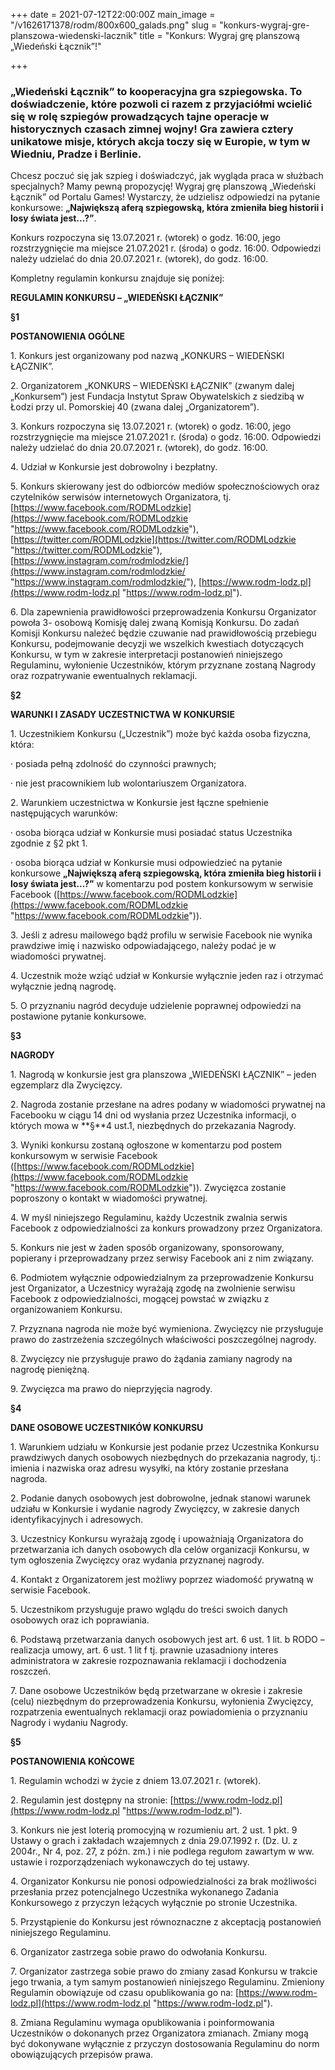 +++
date = 2021-07-12T22:00:00Z
main_image = "/v1626171378/rodm/800x600_galads.png"
slug = "konkurs-wygraj-gre-planszowa-wiedenski-lacznik"
title = "Konkurs: Wygraj grę planszową „Wiedeński Łącznik”!"

+++
### **„Wiedeński Łącznik” to kooperacyjna gra szpiegowska. To doświadczenie, które pozwoli ci razem z przyjaciółmi wcielić się w rolę szpiegów prowadzących tajne operacje w historycznych czasach zimnej wojny! Gra zawiera cztery unikatowe misje, których akcja toczy się w Europie, w tym w Wiedniu, Pradze i Berlinie.**

Chcesz poczuć się jak szpieg i doświadczyć, jak wygląda praca w służbach specjalnych? Mamy pewną propozycję! Wygraj grę planszową „Wiedeński Łącznik” od Portalu Games! Wystarczy, że udzielisz odpowiedzi na pytanie konkursowe: **„Największą aferą szpiegowską, która zmieniła bieg historii i losy świata jest...?”**.

Konkurs rozpoczyna się 13.07.2021 r. (wtorek) o godz. 16:00, jego rozstrzygnięcie ma miejsce 21.07.2021 r. (środa) o godz. 16:00. Odpowiedzi należy udzielać do dnia 20.07.2021 r. (wtorek), do godz. 16:00.

Kompletny regulamin konkursu znajduje się poniżej:

**REGULAMIN KONKURSU – „WIEDEŃSKI ŁĄCZNIK”**

**§1**

**POSTANOWIENIA OGÓLNE**

1\. Konkurs jest organizowany pod nazwą „KONKURS – WIEDEŃSKI ŁĄCZNIK”.

2\. Organizatorem „KONKURS – WIEDEŃSKI ŁĄCZNIK” (zwanym dalej „Konkursem”) jest Fundacja Instytut Spraw Obywatelskich z siedzibą w Łodzi przy ul. Pomorskiej 40 (zwana dalej „Organizatorem”).

3\. Konkurs rozpoczyna się 13.07.2021 r. (wtorek) o godz. 16:00, jego rozstrzygnięcie ma miejsce 21.07.2021 r. (środa) o godz. 16:00. Odpowiedzi należy udzielać do dnia 20.07.2021 r. (wtorek), do godz. 16:00.

4\. Udział w Konkursie jest dobrowolny i bezpłatny.

5\. Konkurs skierowany jest do odbiorców mediów społecznościowych oraz czytelników serwisów internetowych Organizatora, tj. [https://www.facebook.com/RODMLodzkie](https://www.facebook.com/RODMLodzkie "https://www.facebook.com/RODMLodzkie"), [https://twitter.com/RODMLodzkie](https://twitter.com/RODMLodzkie "https://twitter.com/RODMLodzkie"), [https://www.instagram.com/rodmlodzkie/](https://www.instagram.com/rodmlodzkie/ "https://www.instagram.com/rodmlodzkie/"), [https://www.rodm-lodz.pl](https://www.rodm-lodz.pl "https://www.rodm-lodz.pl").

6\. Dla zapewnienia prawidłowości przeprowadzenia Konkursu Organizator powoła 3- osobową Komisję dalej zwaną Komisją Konkursu. Do zadań Komisji Konkursu należeć będzie czuwanie nad prawidłowością przebiegu Konkursu, podejmowanie decyzji we wszelkich kwestiach dotyczących Konkursu, w tym w zakresie interpretacji postanowień niniejszego Regulaminu, wyłonienie Uczestników, którym przyznane zostaną Nagrody oraz rozpatrywanie ewentualnych reklamacji.

**§2**

**WARUNKI I ZASADY UCZESTNICTWA W KONKURSIE**

1\. Uczestnikiem Konkursu („Uczestnik”) może być każda osoba fizyczna, która:

· posiada pełną zdolność do czynności prawnych;

· nie jest pracownikiem lub wolontariuszem Organizatora.

2\. Warunkiem uczestnictwa w Konkursie jest łączne spełnienie następujących warunków:

· osoba biorąca udział w Konkursie musi posiadać status Uczestnika zgodnie z §2 pkt 1.

· osoba biorąca udział w Konkursie musi odpowiedzieć na pytanie konkursowe **„Największą aferą szpiegowską, która zmieniła bieg historii i losy świata jest...?”** w komentarzu pod postem konkursowym w serwisie Facebook ([https://www.facebook.com/RODMLodzkie](https://www.facebook.com/RODMLodzkie "https://www.facebook.com/RODMLodzkie")).

3\. Jeśli z adresu mailowego bądź profilu w serwisie Facebook nie wynika prawdziwe imię i nazwisko odpowiadającego, należy podać je w wiadomości prywatnej.

4\. Uczestnik może wziąć udział w Konkursie wyłącznie jeden raz i otrzymać wyłącznie jedną nagrodę.

5\. O przyznaniu nagród decyduje udzielenie poprawnej odpowiedzi na postawione pytanie konkursowe.

**§3**

**NAGRODY**

1\. Nagrodą w konkursie jest gra planszowa „WIEDEŃSKI ŁĄCZNIK” – jeden egzemplarz dla Zwycięzcy.

2\. Nagroda zostanie przesłane na adres podany w wiadomości prywatnej na Facebooku w ciągu 14 dni od wysłania przez Uczestnika informacji, o których mowa w **§**4 ust.1, niezbędnych do przekazania Nagrody.

3\. Wyniki konkursu zostaną ogłoszone w komentarzu pod postem konkursowym w serwisie Facebook ([https://www.facebook.com/RODMLodzkie](https://www.facebook.com/RODMLodzkie "https://www.facebook.com/RODMLodzkie")). Zwycięzca zostanie poproszony o kontakt w wiadomości prywatnej.

4\. W myśl niniejszego Regulaminu, każdy Uczestnik zwalnia serwis Facebook z odpowiedzialności za konkurs prowadzony przez Organizatora.

5\. Konkurs nie jest w żaden sposób organizowany, sponsorowany, popierany i przeprowadzany przez serwisy Facebook ani z nim związany.

6\. Podmiotem wyłącznie odpowiedzialnym za przeprowadzenie Konkursu jest Organizator, a Uczestnicy wyrażają zgodę na zwolnienie serwisu Facebook z odpowiedzialności, mogącej powstać w związku z organizowaniem Konkursu.

7\. Przyznana nagroda nie może być wymieniona. Zwycięzcy nie przysługuje prawo do zastrzeżenia szczególnych właściwości poszczególnej nagrody.

8\. Zwycięzcy nie przysługuje prawo do żądania zamiany nagrody na nagrodę pieniężną.

9\. Zwycięzca ma prawo do nieprzyjęcia nagrody.

**§4**

**DANE OSOBOWE UCZESTNIKÓW KONKURSU**

1\. Warunkiem udziału w Konkursie jest podanie przez Uczestnika Konkursu prawdziwych danych osobowych niezbędnych do przekazania nagrody, tj.: imienia i nazwiska oraz adresu wysyłki, na który zostanie przesłana nagroda.

2\. Podanie danych osobowych jest dobrowolne, jednak stanowi warunek udziału w Konkursie i wydanie nagrody Zwycięzcy, w zakresie danych identyfikacyjnych i adresowych.

3\. Uczestnicy Konkursu wyrażają zgodę i upoważniają Organizatora do przetwarzania ich danych osobowych dla celów organizacji Konkursu, w tym ogłoszenia Zwycięzcy oraz wydania przyznanej nagrody.

4\. Kontakt z Organizatorem jest możliwy poprzez wiadomość prywatną w serwisie Facebook.

5\. Uczestnikom przysługuje prawo wglądu do treści swoich danych osobowych oraz ich poprawiania.

6\. Podstawą przetwarzania danych osobowych jest art. 6 ust. 1 lit. b RODO – realizacja umowy, art. 6 ust. 1 lit f tj. prawnie uzasadniony interes administratora w zakresie rozpoznawania reklamacji i dochodzenia roszczeń.

7\. Dane osobowe Uczestników będą przetwarzane w okresie i zakresie (celu) niezbędnym do przeprowadzenia Konkursu, wyłonienia Zwycięzcy, rozpatrzenia ewentualnych reklamacji oraz powiadomienia o przyznaniu Nagrody i wydaniu Nagrody.

**§5**

**POSTANOWIENIA KOŃCOWE**

1\. Regulamin wchodzi w życie z dniem 13.07.2021 r. (wtorek).

2\. Regulamin jest dostępny na stronie: [https://www.rodm-lodz.pl](https://www.rodm-lodz.pl "https://www.rodm-lodz.pl").

3\. Konkurs nie jest loterią promocyjną w rozumieniu art. 2 ust. 1 pkt. 9 Ustawy o grach i zakładach wzajemnych z dnia 29.07.1992 r. (Dz. U. z 2004r., Nr 4, poz. 27, z późn. zm.) i nie podlega regułom zawartym w ww. ustawie i rozporządzeniach wykonawczych do tej ustawy.

4\. Organizator Konkursu nie ponosi odpowiedzialności za brak możliwości przesłania przez potencjalnego Uczestnika wykonanego Zadania Konkursowego z przyczyn leżących wyłącznie po stronie Uczestnika.

5\. Przystąpienie do Konkursu jest równoznaczne z akceptacją postanowień niniejszego Regulaminu.

6\. Organizator zastrzega sobie prawo do odwołania Konkursu.

7\. Organizator zastrzega sobie prawo do zmiany zasad Konkursu w trakcie jego trwania, a tym samym postanowień niniejszego Regulaminu. Zmieniony Regulamin obowiązuje od czasu opublikowania go na: [https://www.rodm-lodz.pl](https://www.rodm-lodz.pl "https://www.rodm-lodz.pl").

8\. Zmiana Regulaminu wymaga opublikowania i poinformowania Uczestników o dokonanych przez Organizatora zmianach. Zmiany mogą być dokonywane wyłącznie z przyczyn dostosowania Regulaminu do norm obowiązujących przepisów prawa.
